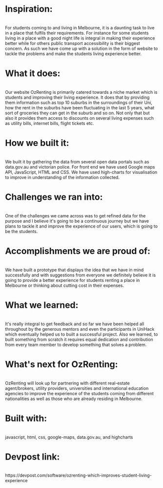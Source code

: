 <h1>Inspiration:</h1> 
</br>
For students coming to and living in Melbourne, it is a daunting task to live in a place that fulfils their requirements. For instance for some students living in a place with a good night life is integral in making their experience better while for others public transport accessibility is their biggest concern. As such we have come up with a solution in the form of website to tackle the problems and make the students living experience better.

<h1>What it does: </h1>
</br>
Our website OzRenting is primarily catered towards a niche market which is students and improving their living experience. It does that by providing them information such as top 10 suburbs in the surroundings of their Uni, how the rent in the suburbs have been fluctuating in the last 5 years, what sort of groceries they can get in the suburb and so on. Not only that but also it provides them access to discounts on several living expenses such as utility bills, internet bills, flight tickets etc.

<h1>How we built it: </h1>
</br>
 We built it by gathering the data from several open data portals such as data.gov.au and victorian police. For front end we have used Google maps API, JavaScript, HTML and CSS. We have used high-charts for visualisation to improve in understanding of the information collected.

<h1>Challenges we ran into:</h1>
</br>
One of the challenges we came across was to get refined data for the purpose and I believe it's going to be a continuous journey but we have plans to tackle it and improve the experience of our users, which is going to be the students.

<h1>Accomplishments we are proud of:</h1>
</br>
We have built a prototype that displays the idea that we have in mind successfully and with suggestions from everyone we definitely believe it is going to provide a better experience for students renting a place in Melbourne or thinking about cutting cost in their expenses.

<h1>What we learned:</h1>
</br>
 It's really integral to get feedback and so far we have been helped all throughout by the generous mentors and even the participants in UniHack which eventually helped us to built a successful project. Also we learned, to built something from scratch it requires equal dedication and contribution from every team member to develop something that solves a problem.

<h1>What's next for OzRenting:</h1> </br>
OzRenting will look up for partnering with different real-estate agent/brokers, utility providers, universities and international education agencies to improve the experience of the students coming from different nationalities as well as those who are already residing in Melbourne.
 
<h1>Built with: </h1></br>
javascript, html, css, google-maps, data.gov.au, and highcharts
    
    
<h1>Devpost link: </h1></br>
https://devpost.com/software/ozrenting-which-improves-student-living-experience

